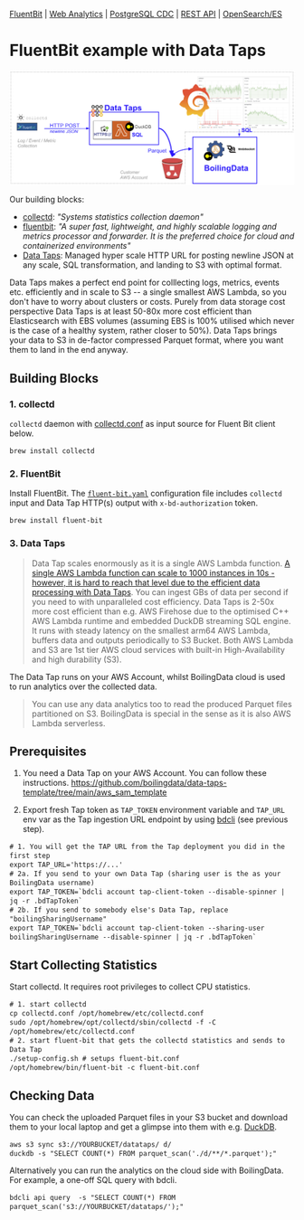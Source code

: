 [FluentBit](https://github.com/boilingdata/data-taps-fluentbit-example) | [Web Analytics](https://github.com/boilingdata/data-taps-webanalytics-example) | [PostgreSQL CDC](https://github.com/boilingdata/data-taps-postgres-cdc) | [REST API](https://github.com/boilingdata/data-taps-nycopendata-example) | [OpenSearch/ES](https://github.com/boilingdata/data-taps-opensearch-to-s3)


# FluentBit example with Data Taps

<p align="center">
  <img src="img/data-taps-fluentbit-example.png" title="simple architecture">
</p>

Our building blocks:

- [collectd](https://www.collectd.org/): _"Systems statistics collection daemon"_
- [fluentbit](https://fluentbit.io/): _"A super fast, lightweight, and highly scalable logging and metrics processor and forwarder. It is the preferred choice for cloud and containerized environments"_
- [Data Taps](https://www.taps.boilingdata.com/): Managed hyper scale HTTP URL for posting newline JSON at any scale, SQL transformation, and landing to S3 with optimal format.

Data Taps makes a perfect end point for colllecting logs, metrics, events etc. efficiently and in scale to S3 -- a single smallest AWS Lambda, so you don't have to worry about clusters or costs. Purely from data storage cost perspective Data Taps is at least 50-80x more cost efficient than Elasticsearch with EBS volumes (assuming EBS is 100% utilised which never is the case of a healthy system, rather closer to 50%). Data Taps brings your data to S3 in de-factor compressed Parquet format, where you want them to land in the end anyway.

## Building Blocks

### 1. collectd

`collectd` daemon with [collectd.conf](collectd.conf) as input source for Fluent Bit client below.

```shell
brew install collectd
```

### 2. FluentBit

Install FluentBit. The [`fluent-bit.yaml`](fluent-bit.yaml) configuration file includes `collectd` input and Data Tap HTTP(s) output with `x-bd-authorization` token.

```shell
brew install fluent-bit
```

### 3. Data Taps

> Data Tap scales enormously as it is a single AWS Lambda function. [A single AWS Lambda function can scale to 1000 instances in 10s - however, it is hard to reach that level due to the efficient data processing with Data Taps](https://boilingdata.medium.com/seriously-can-aws-lambda-take-streaming-data-d69518708fb6). You can ingest GBs of data per second if you need to with unparalleled cost efficiency. Data Taps is 2-50x more cost efficient than e.g. AWS Firehose due to the optimised C++ AWS Lambda runtime and embedded DuckDB streaming SQL engine. It runs with steady latency on the smallest arm64 AWS Lambda, buffers data and outputs periodically to S3 Bucket. Both AWS Lambda and S3 are 1st tier AWS cloud services with built-in High-Availability and high durability (S3).

The Data Tap runs on your AWS Account, whilst BoilingData cloud is used to run analytics over the collected data.

> You can use any data analytics too to read the produced Parquet files partitioned on S3. BoilingData is special in the sense as it is also AWS Lambda serverless.

## Prerequisites

1. You need a Data Tap on your AWS Account. You can follow these instructions.
   https://github.com/boilingdata/data-taps-template/tree/main/aws_sam_template

2. Export fresh Tap token as `TAP_TOKEN` environment variable and `TAP_URL` env var as the Tap ingestion URL endpoint by using [bdcli](https://github.com/boilingdata/boilingdata-bdcli) (see previous step).

```shell
# 1. You will get the TAP URL from the Tap deployment you did in the first step
export TAP_URL='https://...'
# 2a. If you send to your own Data Tap (sharing user is the as your BoilingData username)
export TAP_TOKEN=`bdcli account tap-client-token --disable-spinner | jq -r .bdTapToken`
# 2b. If you send to somebody else's Data Tap, replace "boilingSharingUsername"
export TAP_TOKEN=`bdcli account tap-client-token --sharing-user boilingSharingUsername --disable-spinner | jq -r .bdTapToken`
```

## Start Collecting Statistics

Start collectd. It requires root privileges to collect CPU statistics.

```shell
# 1. start collectd
cp collectd.conf /opt/homebrew/etc/collectd.conf
sudo /opt/homebrew/opt/collectd/sbin/collectd -f -C /opt/homebrew/etc/collectd.conf
# 2. start fluent-bit that gets the collectd statistics and sends to Data Tap
./setup-config.sh # setups fluent-bit.conf
/opt/homebrew/bin/fluent-bit -c fluent-bit.conf
```

## Checking Data

You can check the uploaded Parquet files in your S3 bucket and download them to your local laptop and get a glimpse into them with e.g. [DuckDB](https://duckdb.org/).

```shell
aws s3 sync s3://YOURBUCKET/datataps/ d/
duckdb -s "SELECT COUNT(*) FROM parquet_scan('./d/**/*.parquet');"
```

Alternatively you can run the analytics on the cloud side with BoilingData. For example, a one-off SQL query with bdcli.

```shell
bdcli api query  -s "SELECT COUNT(*) FROM parquet_scan('s3://YOURBUCKET/datataps/');"
```
